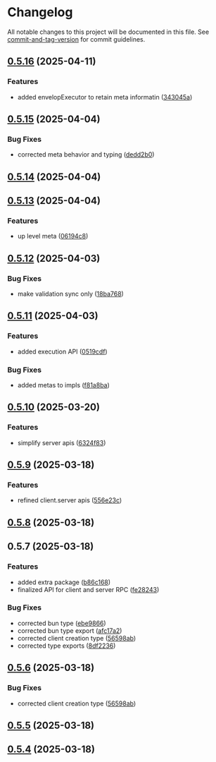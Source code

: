 # Changelog

All notable changes to this project will be documented in this file. See [commit-and-tag-version](https://github.com/absolute-version/commit-and-tag-version) for commit guidelines.

## [0.5.16](https://github.com/pumped-fn/pumped-fn/compare/@pumped-fn/extra@0.5.15...@pumped-fn/extra@0.5.16) (2025-04-11)


### Features

* added envelopExecutor to retain meta informatin ([343045a](https://github.com/pumped-fn/pumped-fn/commit/343045aef2ae87b20c50549fdc79f8bbb387d1e6))

## [0.5.15](https://github.com/pumped-fn/pumped-fn/compare/@pumped-fn/extra@0.5.14...@pumped-fn/extra@0.5.15) (2025-04-04)


### Bug Fixes

* corrected meta behavior and typing ([dedd2b0](https://github.com/pumped-fn/pumped-fn/commit/dedd2b0ffa31cae87dbb585f4e627ebc1e207735))

## [0.5.14](https://github.com/pumped-fn/pumped-fn/compare/@pumped-fn/extra@0.5.13...@pumped-fn/extra@0.5.14) (2025-04-04)

## [0.5.13](https://github.com/pumped-fn/pumped-fn/compare/@pumped-fn/extra@0.5.12...@pumped-fn/extra@0.5.13) (2025-04-04)


### Features

* up level meta ([06194c8](https://github.com/pumped-fn/pumped-fn/commit/06194c8a7e22445cc7bbe9791735481aa84982b1))

## [0.5.12](https://github.com/pumped-fn/pumped-fn/compare/@pumped-fn/extra@0.5.11...@pumped-fn/extra@0.5.12) (2025-04-03)


### Bug Fixes

* make validation sync only ([18ba768](https://github.com/pumped-fn/pumped-fn/commit/18ba76828032285385d0fdc0dd3488c78ea36f1a))

## [0.5.11](https://github.com/pumped-fn/pumped-fn/compare/@pumped-fn/extra@0.5.10...@pumped-fn/extra@0.5.11) (2025-04-03)


### Features

* added execution API ([0519cdf](https://github.com/pumped-fn/pumped-fn/commit/0519cdf39a8ccb583b6ca1f452bb1d44fb0f8a72))


### Bug Fixes

* added metas to impls ([f81a8ba](https://github.com/pumped-fn/pumped-fn/commit/f81a8ba75a98e6505bfe6de26237d30746e37ae4))

## [0.5.10](https://github.com/pumped-fn/pumped-fn/compare/@pumped-fn/extra@0.5.9...@pumped-fn/extra@0.5.10) (2025-03-20)


### Features

* simplify server apis ([6324f83](https://github.com/pumped-fn/pumped-fn/commit/6324f83a5cfae26016bf90059755b4a5e4c72181))

## [0.5.9](https://github.com/pumped-fn/pumped-fn/compare/@pumped-fn/extra@0.5.8...@pumped-fn/extra@0.5.9) (2025-03-18)


### Features

* refined client.server apis ([556e23c](https://github.com/pumped-fn/pumped-fn/commit/556e23c24f6e04fb0e2cc8e8f44f7cfa45bed7b1))

## [0.5.8](https://github.com/pumped-fn/pumped-fn/compare/@pumped-fn/extra@0.5.7...@pumped-fn/extra@0.5.8) (2025-03-18)

## 0.5.7 (2025-03-18)


### Features

* added extra package ([b86c168](https://github.com/pumped-fn/pumped-fn/commit/b86c168712889e75e4143239d60a0ca44406b3a3))
* finalized API for client and server RPC ([fe28243](https://github.com/pumped-fn/pumped-fn/commit/fe28243b524519fe95e1fce739c9bfdd173d2ba0))


### Bug Fixes

* corrected bun type ([ebe9866](https://github.com/pumped-fn/pumped-fn/commit/ebe98665128ee1b91b04edea45f5ff0a85230b5c))
* corrected bun type export ([afc17a2](https://github.com/pumped-fn/pumped-fn/commit/afc17a233b48e22c8de1dc158e7afb8df5db7e43))
* corrected client creation type ([56598ab](https://github.com/pumped-fn/pumped-fn/commit/56598ab73b09c95c975734d11844d9f7297faab9))
* corrected type exports ([8df2236](https://github.com/pumped-fn/pumped-fn/commit/8df223631c04b4270bd7752cf30ef950abe945fb))

## [0.5.6](https://github.com/pumped-fn/pumped-fn/compare/v0.5.10...v0.5.6) (2025-03-18)


### Bug Fixes

* corrected client creation type ([56598ab](https://github.com/pumped-fn/pumped-fn/commit/56598ab73b09c95c975734d11844d9f7297faab9))

## [0.5.5](https://github.com/pumped-fn/pumped-fn/compare/v0.5.10...v0.5.5) (2025-03-18)

## [0.5.4](https://github.com/pumped-fn/pumped-fn/compare/v0.5.10...v0.5.4) (2025-03-18)
